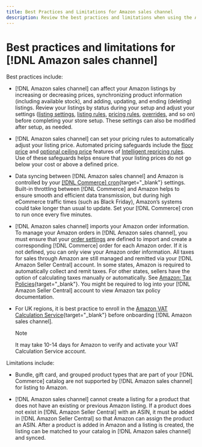 ```yaml
---
title: Best Practices and Limitations for Amazon sales channel
description: Review the best practices and limitations when using the Amazon sales channel for Adobe Commerce and Magento Open Source.
---
```


# Best practices and limitations for [!DNL Amazon sales channel]

Best practices include:

- [!DNL Amazon sales channel] can affect your Amazon listings by increasing or decreasing prices, synchronizing product information (including available stock), and adding, updating, and ending (deleting) listings. Review your listings by status during your setup and adjust your settings ([listing settings](./listing-settings.md), [listing rules](./listing-rules.md), [pricing rules](./pricing-products.md), [overrides](./overrides.md), and so on) before completing your store setup. These settings can also be modified after setup, as needed.

- [!DNL Amazon sales channel] can set your pricing rules to automatically adjust your listing price. Automated pricing safeguards include the [floor price](./floor-price.md) and [optional ceiling price](./optional-ceiling-price.md) features of [Intelligent repricing rules](./intelligent-repricing-rules.md). Use of these safeguards helps ensure that your listing prices do not go below your cost or above a defined price.

- Data syncing between [!DNL Amazon sales channel] and Amazon is controlled by your [[!DNL Commerce] cron](https://docs.magento.com/user-guide/system/cron.html){target="_blank"} settings. Built-in throttling between [!DNL Commerce] and Amazon helps to ensure smooth and efficient data transmission, but during high eCommerce traffic times (such as Black Friday), Amazon’s systems could take longer than usual to update. Set your [!DNL Commerce] cron to run once every five minutes.

- [!DNL Amazon sales channel] imports your Amazon order information. To manage your Amazon orders in [!DNL Amazon sales channel], you must ensure that your [order settings](./order-settings.md) are defined to import and create a corresponding [!DNL Commerce] order for each Amazon order. If it is not defined, you can only view your Amazon order information. All taxes for sales through Amazon are still managed and remitted via your [!DNL Amazon Seller Central] account. In some states, Amazon is required to automatically collect and remit taxes. For other states, sellers have the option of calculating taxes manually or automatically. See [Amazon: Tax Policies](https://sellercentral.amazon.com/gp/help/external/help.html?itemID=200405820&language=en_US/){target="_blank"}. You might be required to log into your [!DNL Amazon Seller Central] account to view Amazon tax policy documentation.

- For UK regions, it is best  practice to enroll in the [Amazon VAT Calculation Service](https://sell.amazon.co.uk/learn/vat-resources/){target="_blank"} before onboarding [!DNL Amazon sales channel].

   
   >[!NOTE]
   >
   >It may take 10-14 days for Amazon to verify and activate your VAT Calculation Service account.

Limitations include:

- Bundle, gift card, and grouped product types that are part of your [!DNL Commerce] catalog are not supported by [!DNL Amazon sales channel] for listing to Amazon.

- [!DNL Amazon sales channel] cannot create a listing for a product that does not have an existing or previous Amazon listing. If a product does not exist in [!DNL Amazon Seller Central] with an ASIN, it must be added in [!DNL Amazon Seller Central] so that Amazon can assign the product an ASIN. After a product is added in Amazon and a listing is created, the listing can be matched to your catalog in [!DNL Amazon sales channel] and synced.
